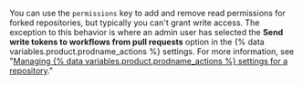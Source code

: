 You can use the `permissions` key to add and remove read permissions for forked repositories, but typically you can't grant write access. The exception to this behavior is where an admin user has selected the **Send write tokens to workflows from pull requests** option in the {% data variables.product.prodname_actions %} settings. For more information, see "[Managing {% data variables.product.prodname_actions %} settings for a repository](/repositories/managing-your-repositorys-settings-and-features/enabling-features-for-your-repository/managing-github-actions-settings-for-a-repository#enabling-workflows-for-private-repository-forks)."
